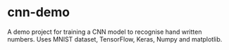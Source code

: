 # cnn-demo
A demo project for training a CNN model to recognise hand written numbers. Uses MNIST dataset, TensorFlow, Keras, Numpy and matplotlib.
